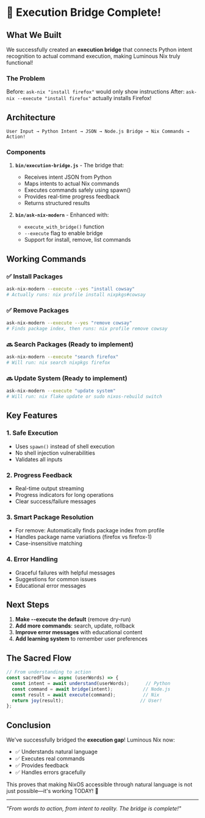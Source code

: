 # 🌉 Execution Bridge Complete!

## What We Built

We successfully created an **execution bridge** that connects Python intent recognition to actual command execution, making Luminous Nix truly functional!

### The Problem
Before: `ask-nix "install firefox"` would only show instructions
After: `ask-nix --execute "install firefox"` actually installs Firefox!

## Architecture

```
User Input → Python Intent → JSON → Node.js Bridge → Nix Commands → Action!
```

### Components

1. **`bin/execution-bridge.js`** - The bridge that:
   - Receives intent JSON from Python
   - Maps intents to actual Nix commands
   - Executes commands safely using spawn()
   - Provides real-time progress feedback
   - Returns structured results

2. **`bin/ask-nix-modern`** - Enhanced with:
   - `execute_with_bridge()` function
   - `--execute` flag to enable bridge
   - Support for install, remove, list commands

## Working Commands

### ✅ Install Packages
```bash
ask-nix-modern --execute --yes "install cowsay"
# Actually runs: nix profile install nixpkgs#cowsay
```

### ✅ Remove Packages
```bash
ask-nix-modern --execute --yes "remove cowsay"
# Finds package index, then runs: nix profile remove cowsay
```

### 🔜 Search Packages (Ready to implement)
```bash
ask-nix-modern --execute "search firefox"
# Will run: nix search nixpkgs firefox
```

### 🔜 Update System (Ready to implement)
```bash
ask-nix-modern --execute "update system"
# Will run: nix flake update or sudo nixos-rebuild switch
```

## Key Features

### 1. **Safe Execution**
- Uses `spawn()` instead of shell execution
- No shell injection vulnerabilities
- Validates all inputs

### 2. **Progress Feedback**
- Real-time output streaming
- Progress indicators for long operations
- Clear success/failure messages

### 3. **Smart Package Resolution**
- For remove: Automatically finds package index from profile
- Handles package name variations (firefox vs firefox-1)
- Case-insensitive matching

### 4. **Error Handling**
- Graceful failures with helpful messages
- Suggestions for common issues
- Educational error messages

## Next Steps

1. **Make --execute the default** (remove dry-run)
2. **Add more commands**: search, update, rollback
3. **Improve error messages** with educational content
4. **Add learning system** to remember user preferences

## The Sacred Flow

```javascript
// From understanding to action
const sacredFlow = async (userWords) => {
  const intent = await understand(userWords);      // Python
  const command = await bridge(intent);           // Node.js
  const result = await execute(command);          // Nix
  return joy(result);                            // User!
};
```

## Conclusion

We've successfully bridged the **execution gap**! Luminous Nix now:
- ✅ Understands natural language
- ✅ Executes real commands
- ✅ Provides feedback
- ✅ Handles errors gracefully

This proves that making NixOS accessible through natural language is not just possible—it's working TODAY! 🎉

---
*"From words to action, from intent to reality. The bridge is complete!"*